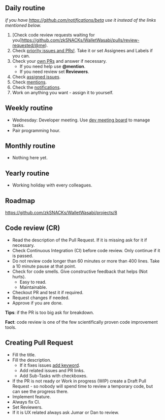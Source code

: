 
## Daily routine

*if you have https://github.com/notifications/beta use it instead of the links mentioned below.*

1. [Check code review requests waiting for you]https://github.com/zkSNACKs/WalletWasabi/pulls/review-requested/@me).
2. Check [priority issues and PRs!](https://github.com/zkSNACKs/WalletWasabi/labels/priority). Take it or set Assignees and Labels if you can.
3. Check your [own PRs](https://github.com/zkSNACKs/WalletWasabi/pulls/@me) and answer if necessary.
   - If you need help use __@mention__.
   - If you need review set __Reviewers__.
4. Check [assigned issues](https://github.com/zkSNACKs/WalletWasabi/issues/assigned/@me).
5. Check [mentions](https://github.com/zkSNACKs/WalletWasabi/issues?utf8=%E2%9C%93&q=is%3Aopen+mentions%3A%40me+).
6. Check the [notifications](https://github.com/notifications).
7. Work on anything you want - assign it to yourself.

## Weekly routine

- Wednesday: Developer meeting. Use [dev meeting board](https://github.com/orgs/zkSNACKs/projects/1) to manage tasks.
- Pair programming hour.

## Monthly routine

- Nothing here yet.

## Yearly routine

- Working holiday with every colleagues.

## Roadmap

https://github.com/zkSNACKs/WalletWasabi/projects/8

## Code review (CR)

- Read the description of the Pull Request. If it is missing ask for it if necessary.
- Check Continuous Integration (CI) before code review. Only continue if it is passed.
- Do not review code longer than 60 minutes or more than 400 lines. Take a 10 minute pause at that point.
- Check for code smells. Give constructive feedback that helps (Not hurts).
  - Easy to read.
  - Maintainable.
- Checkout PR and test it if required.
- Request changes if needed.
- Approve if you are done.

__Tips__: if the PR is too big ask for breakdown.

__Fact__: code review is one of the few scientifically proven code improvement tools.

## Creating Pull Request

- Fill the title.
- Fill the description.
  - If it fixes issues [add keyword](https://help.github.com/en/articles/closing-issues-using-keywords).
  - Add related issues and PR links.
  - Add Sub-Tasks with checkboxes.
- If the PR is not ready or Work in progress (WIP) create a Draft Pull Request - so nobody will spend time to review a temporary code, but can see the progress there.
- Implement feature.
- Always fix CI.
- Set Reviewers.
- If it is UX related always ask Jumar or Dan to review.
